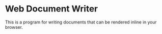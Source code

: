 # Web Document Writer

This is a program for writing documents that can be rendered inline in your browser.
